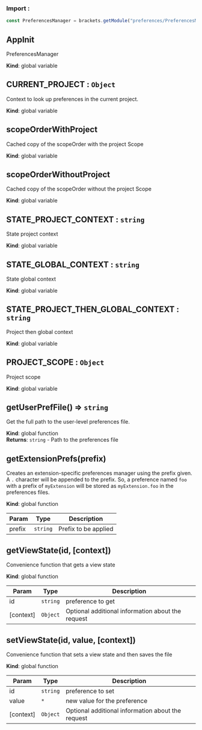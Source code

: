 ### Import :
```js
const PreferencesManager = brackets.getModule("preferences/PreferencesManager")
```

<a name="AppInit"></a>

## AppInit
PreferencesManager

**Kind**: global variable  
<a name="CURRENT_PROJECT"></a>

## CURRENT\_PROJECT : <code>Object</code>
Context to look up preferences in the current project.

**Kind**: global variable  
<a name="scopeOrderWithProject"></a>

## scopeOrderWithProject
Cached copy of the scopeOrder with the project Scope

**Kind**: global variable  
<a name="scopeOrderWithoutProject"></a>

## scopeOrderWithoutProject
Cached copy of the scopeOrder without the project Scope

**Kind**: global variable  
<a name="STATE_PROJECT_CONTEXT"></a>

## STATE\_PROJECT\_CONTEXT : <code>string</code>
State project context

**Kind**: global variable  
<a name="STATE_GLOBAL_CONTEXT"></a>

## STATE\_GLOBAL\_CONTEXT : <code>string</code>
State global context

**Kind**: global variable  
<a name="STATE_PROJECT_THEN_GLOBAL_CONTEXT"></a>

## STATE\_PROJECT\_THEN\_GLOBAL\_CONTEXT : <code>string</code>
Project then global context

**Kind**: global variable  
<a name="PROJECT_SCOPE"></a>

## PROJECT\_SCOPE : <code>Object</code>
Project scope

**Kind**: global variable  
<a name="getUserPrefFile"></a>

## getUserPrefFile() ⇒ <code>string</code>
Get the full path to the user-level preferences file.

**Kind**: global function  
**Returns**: <code>string</code> - Path to the preferences file  
<a name="getExtensionPrefs"></a>

## getExtensionPrefs(prefix)
Creates an extension-specific preferences manager using the prefix given.
A `.` character will be appended to the prefix. So, a preference named `foo`
with a prefix of `myExtension` will be stored as `myExtension.foo` in the
preferences files.

**Kind**: global function  

| Param | Type | Description |
| --- | --- | --- |
| prefix | <code>string</code> | Prefix to be applied |

<a name="getViewState"></a>

## getViewState(id, [context])
Convenience function that gets a view state

**Kind**: global function  

| Param | Type | Description |
| --- | --- | --- |
| id | <code>string</code> | preference to get |
| [context] | <code>Object</code> | Optional additional information about the request |

<a name="setViewState"></a>

## setViewState(id, value, [context])
Convenience function that sets a view state and then saves the file

**Kind**: global function  

| Param | Type | Description |
| --- | --- | --- |
| id | <code>string</code> | preference to set |
| value | <code>\*</code> | new value for the preference |
| [context] | <code>Object</code> | Optional additional information about the request |

